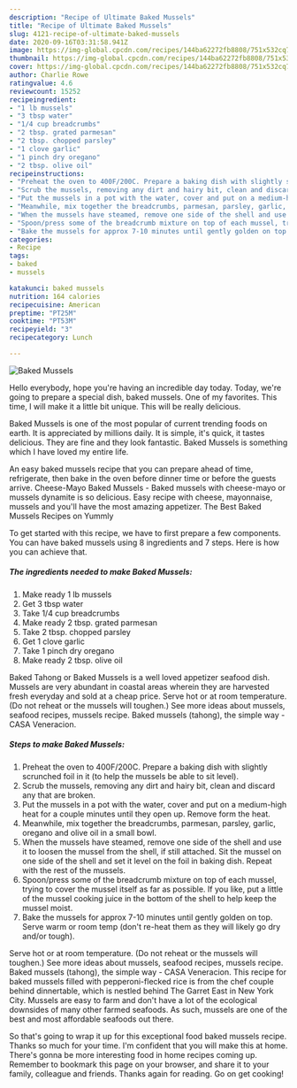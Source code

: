 ```yaml
---
description: "Recipe of Ultimate Baked Mussels"
title: "Recipe of Ultimate Baked Mussels"
slug: 4121-recipe-of-ultimate-baked-mussels
date: 2020-09-16T03:31:58.941Z
image: https://img-global.cpcdn.com/recipes/144ba62272fb8808/751x532cq70/baked-mussels-recipe-main-photo.jpg
thumbnail: https://img-global.cpcdn.com/recipes/144ba62272fb8808/751x532cq70/baked-mussels-recipe-main-photo.jpg
cover: https://img-global.cpcdn.com/recipes/144ba62272fb8808/751x532cq70/baked-mussels-recipe-main-photo.jpg
author: Charlie Rowe
ratingvalue: 4.6
reviewcount: 15252
recipeingredient:
- "1 lb mussels"
- "3 tbsp water"
- "1/4 cup breadcrumbs"
- "2 tbsp. grated parmesan"
- "2 tbsp. chopped parsley"
- "1 clove garlic"
- "1 pinch dry oregano"
- "2 tbsp. olive oil"
recipeinstructions:
- "Preheat the oven to 400F/200C. Prepare a baking dish with slightly scrunched foil in it (to help the mussels be able to sit level)."
- "Scrub the mussels, removing any dirt and hairy bit, clean and discard any that are broken."
- "Put the mussels in a pot with the water, cover and put on a medium-high heat for a couple minutes until they open up. Remove form the heat."
- "Meanwhile, mix together the breadcrumbs, parmesan, parsley, garlic, oregano and olive oil in a small bowl."
- "When the mussels have steamed, remove one side of the shell and use it to loosen the mussel from the shell, if still attached. Sit the mussel on one side of the shell and set it level on the foil in baking dish. Repeat with the rest of the mussels."
- "Spoon/press some of the breadcrumb mixture on top of each mussel, trying to cover the mussel itself as far as possible. If you like, put a little of the mussel cooking juice in the bottom of the shell to help keep the mussel moist."
- "Bake the mussels for approx 7-10 minutes until gently golden on top. Serve warm or room temp (don&#39;t re-heat them as they will likely go dry and/or tough)."
categories:
- Recipe
tags:
- baked
- mussels

katakunci: baked mussels 
nutrition: 164 calories
recipecuisine: American
preptime: "PT25M"
cooktime: "PT53M"
recipeyield: "3"
recipecategory: Lunch

---
```



![Baked Mussels](https://img-global.cpcdn.com/recipes/144ba62272fb8808/751x532cq70/baked-mussels-recipe-main-photo.jpg)

Hello everybody, hope you're having an incredible day today. Today, we're going to prepare a special dish, baked mussels. One of my favorites. This time, I will make it a little bit unique. This will be really delicious.

Baked Mussels is one of the most popular of current trending foods on earth. It is appreciated by millions daily. It is simple, it's quick, it tastes delicious. They are fine and they look fantastic. Baked Mussels is something which I have loved my entire life.

An easy baked mussels recipe that you can prepare ahead of time, refrigerate, then bake in the oven before dinner time or before the guests arrive. Cheese-Mayo Baked Mussels - Baked mussels with cheese-mayo or mussels dynamite is so delicious. Easy recipe with cheese, mayonnaise, mussels and you&#39;ll have the most amazing appetizer. The Best Baked Mussels Recipes on Yummly


To get started with this recipe, we have to first prepare a few components. You can have baked mussels using 8 ingredients and 7 steps. Here is how you can achieve that.

<!--inarticleads1-->

##### The ingredients needed to make Baked Mussels:

1. Make ready 1 lb mussels
1. Get 3 tbsp water
1. Take 1/4 cup breadcrumbs
1. Make ready 2 tbsp. grated parmesan
1. Take 2 tbsp. chopped parsley
1. Get 1 clove garlic
1. Take 1 pinch dry oregano
1. Make ready 2 tbsp. olive oil


Baked Tahong or Baked Mussels is a well loved appetizer seafood dish. Mussels are very abundant in coastal areas wherein they are harvested fresh everyday and sold at a cheap price. Serve hot or at room temperature. (Do not reheat or the mussels will toughen.) See more ideas about mussels, seafood recipes, mussels recipe. Baked mussels (tahong), the simple way - CASA Veneracion. 

<!--inarticleads2-->

##### Steps to make Baked Mussels:

1. Preheat the oven to 400F/200C. Prepare a baking dish with slightly scrunched foil in it (to help the mussels be able to sit level).
1. Scrub the mussels, removing any dirt and hairy bit, clean and discard any that are broken.
1. Put the mussels in a pot with the water, cover and put on a medium-high heat for a couple minutes until they open up. Remove form the heat.
1. Meanwhile, mix together the breadcrumbs, parmesan, parsley, garlic, oregano and olive oil in a small bowl.
1. When the mussels have steamed, remove one side of the shell and use it to loosen the mussel from the shell, if still attached. Sit the mussel on one side of the shell and set it level on the foil in baking dish. Repeat with the rest of the mussels.
1. Spoon/press some of the breadcrumb mixture on top of each mussel, trying to cover the mussel itself as far as possible. If you like, put a little of the mussel cooking juice in the bottom of the shell to help keep the mussel moist.
1. Bake the mussels for approx 7-10 minutes until gently golden on top. Serve warm or room temp (don&#39;t re-heat them as they will likely go dry and/or tough).


Serve hot or at room temperature. (Do not reheat or the mussels will toughen.) See more ideas about mussels, seafood recipes, mussels recipe. Baked mussels (tahong), the simple way - CASA Veneracion. This recipe for baked mussels filled with pepperoni-flecked rice is from the chef couple behind dinnertable, which is nestled behind The Garret East in New York City. Mussels are easy to farm and don&#39;t have a lot of the ecological downsides of many other farmed seafoods. As such, mussels are one of the best and most affordable seafoods out there. 

So that's going to wrap it up for this exceptional food baked mussels recipe. Thanks so much for your time. I'm confident that you will make this at home. There's gonna be more interesting food in home recipes coming up. Remember to bookmark this page on your browser, and share it to your family, colleague and friends. Thanks again for reading. Go on get cooking!
